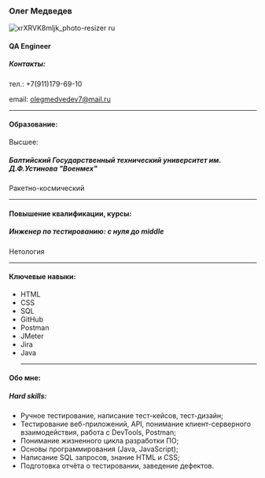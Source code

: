### Олег Медведев
![xrXRVK8mljk_photo-resizer ru](https://user-images.githubusercontent.com/117758014/201726322-eb20d8e4-3e73-4f17-a86f-dcdf770f466e.jpg)
#### QA Engineer
##### Контакты:
тел.: +7(911)179-69-10

email: olegmedvedev7@mail.ru
***
#### Образование:
Высшее:
##### Балтийский Государственный технический университет им. Д.Ф.Устинова "Военмех"
Ракетно-космический
***
#### Повышение квалификации, курсы:
##### Инженер по тестированию: с нуля до middle
Нетология
***
#### Ключевые навыки:  
+ HTML
+ CSS
+ SQL
+ GitHub
+ Postman
+ JMeter
+ Jira
+ Java
  ***
#### Обо мне:
##### Hard skills:
+ Ручное тестирование, написание тест-кейсов, тест-дизайн;
+ Тестирование веб-приложений, API, понимание клиент-серверного взаимодействия, работа с DevTools, Postman;
+  Понимание жизненного цикла разработки ПО;
+ Основы программирования (Java, JavaScript);
+ Написание SQL запросов, знание HTML и CSS;
+ Подготовка отчёта о тестировании, заведение дефектов.


